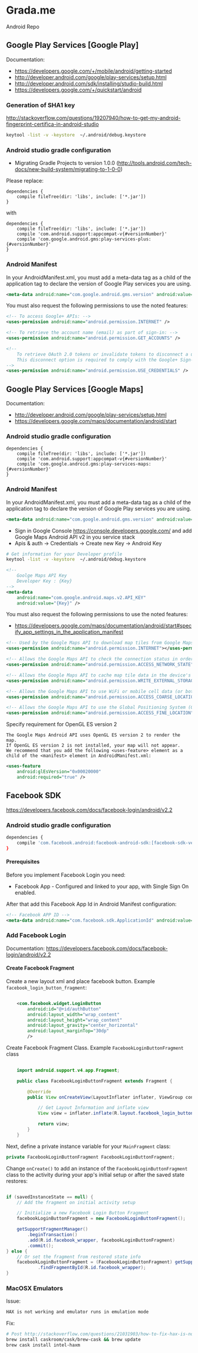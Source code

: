 # Grada.me

Android Repo

## Google Play Services [Google Play]

Documentation:

- https://developers.google.com/+/mobile/android/getting-started
- http://developer.android.com/google/play-services/setup.html
- http://developer.android.com/sdk/installing/studio-build.html
- https://developers.google.com/+/quickstart/android

### Generation of SHA1 key

http://stackoverflow.com/questions/19207940/how-to-get-my-android-fingerprint-certifica-in-android-studio

```bash
keytool -list -v -keystore  ~/.android/debug.keystore
```

### Android studio gradle configuration

- Migrating Gradle Projects to version 1.0.0 (http://tools.android.com/tech-docs/new-build-system/migrating-to-1-0-0)

Please replace:
```
dependencies {
    compile fileTree(dir: 'libs', include: ['*.jar'])
}
```

with

```
dependencies {
    compile fileTree(dir: 'libs', include: ['*.jar'])
    compile 'com.android.support:appcompat-v{#versionNumber}'
    compile 'com.google.android.gms:play-services-plus:{#versionNumber}'
}
```

### Android Manifest

In your AndroidManifest.xml, you must add a meta-data tag as a child of the application tag to declare the version of Google Play services you are using.

```xml
<meta-data android:name="com.google.android.gms.version" android:value="@integer/google_play_services_version" />
```

You must also request the following permissions to use the noted features:

```xml
<!-- To access Google+ APIs: -->
<uses-permission android:name="android.permission.INTERNET" />
```

```xml
<!-- To retrieve the account name (email) as part of sign-in: -->
<uses-permission android:name="android.permission.GET_ACCOUNTS" />
```

```xml
<!--
    To retrieve OAuth 2.0 tokens or invalidate tokens to disconnect a user.
    This disconnect option is required to comply with the Google+ Sign-In developer policies:
-->
<uses-permission android:name="android.permission.USE_CREDENTIALS" />
```

## Google Play Services [Google Maps]

Documentation:

- http://developer.android.com/google/play-services/setup.html
- https://developers.google.com/maps/documentation/android/start

### Android studio gradle configuration

```
dependencies {
    compile fileTree(dir: 'libs', include: ['*.jar'])
    compile 'com.android.support:appcompat-v{#versionNumber}'
    compile 'com.google.android.gms:play-services-maps:{#versionNumber}'
}
```

### Android Manifest

In your AndroidManifest.xml, you must add a meta-data tag as a child of the application tag to declare the version of Google Play services you are using.

```xml
<meta-data android:name="com.google.android.gms.version" android:value="@integer/google_play_services_version" />
```

- Sign in Google Console https://console.developers.google.com/ and add Google Maps Android API v2 in you service stack
- Apis & auth -> Credentials -> Create new Key -> Android Key

```bash
# Get information for your Developer profile
keytool -list -v -keystore  ~/.android/debug.keystore
```

```xml
<!--
    Goolge Maps API Key
    Developer Key : {Key}
-->
<meta-data
    android:name="com.google.android.maps.v2.API_KEY"
    android:value="{Key}" />
```

You must also request the following permissions to use the noted features:
- https://developers.google.com/maps/documentation/android/start#specify_app_settings_in_the_application_manifest

```xml
<!-- Used by the Google Maps API to download map tiles from Google Maps servers. -->
<uses-permission android:name="android.permission.INTERNET"></uses-permission>
```

```xml
<!-- Allows the Google Maps API to check the connection status in order to determine whether data can be downloaded. -->
<uses-permission android:name="android.permission.ACCESS_NETWORK_STATE" />
```

```xml
<!-- Allows the Google Maps API to cache map tile data in the device's external storage area. -->
<uses-permission android:name="android.permission.WRITE_EXTERNAL_STORAGE" />
```

```xml
<!-- Allows the Google Maps API to use WiFi or mobile cell data (or both) to determine the device's location. -->
<uses-permission android:name="android.permission.ACCESS_COARSE_LOCATION" />
```

```xml
<!-- Allows the Google Maps API to use the Global Positioning System (GPS) to determine the device's location to within a very small area. -->
<uses-permission android:name="android.permission.ACCESS_FINE_LOCATION" />
```

Specify requirement for OpenGL ES version 2

```
The Google Maps Android API uses OpenGL ES version 2 to render the map. 
If OpenGL ES version 2 is not installed, your map will not appear. 
We recommend that you add the following <uses-feature> element as a child of the <manifest> element in AndroidManifest.xml:
```

```xml
<uses-feature
    android:glEsVersion="0x00020000"
    android:required="true" />
```

## Facebook SDK

https://developers.facebook.com/docs/facebook-login/android/v2.2


### Android studio gradle configuration

```bash
dependencies {
    compile 'com.facebook.android:facebook-android-sdk:[facebook-sdk-version]'
}
```

#### Prerequisites

Before you implement Facebook Login you need:

- Facebook App - Configured and linked to your app, with Single Sign On enabled.

After that add this Facebook App Id in Android Manifest configuration:

```xml
<!-- Facebook APP ID -->
<meta-data android:name="com.facebook.sdk.ApplicationId" android:value="@string/facebook_app_id"/>
```

### Add Facebook Login

Documentation: https://developers.facebook.com/docs/facebook-login/android/v2.2

#### Create Facebook Fragment

Create a new layout xml and place facebook button. Example `facebook_login_button_fragment`:

```xml

    <com.facebook.widget.LoginButton
        android:id="@+id/authButton"
        android:layout_width="wrap_content"
        android:layout_height="wrap_content"
        android:layout_gravity="center_horizontal"
        android:layout_marginTop="30dp"
        />
```

Create Facebook Fragment Class. Example `FacebookLoginButtonFragment` class

```java
    
    import android.support.v4.app.Fragment;

    public class FacebookLoginButtonFragment extends Fragment {

        @Override
        public View onCreateView(LayoutInflater inflater, ViewGroup container, Bundle savedInstanceState) {

            // Get Layout Information and inflate view
            View view = inflater.inflate(R.layout.facebook_login_button_fragment, container, false);

            return view;
        }
    }
```

Next, define a private instance variable for your `MainFragment` class:

```java
private FacebookLoginButtonFragment FacebookLoginButtonFragment;
```

Change `onCreate()` to add an instance of the `FacebookLoginButtonFragment` class to the activity 
during your app's initial setup or after the saved state restores:

```java

if (savedInstanceState == null) {
    // Add the fragment on initial activity setup

    // Initialize a new Facebook Login Button Fragment
    facebookLoginButtonFragment = new FacebookLoginButtonFragment();

    getSupportFragmentManager()
        .beginTransaction()
        .add(R.id.facebook_wrapper, facebookLoginButtonFragment)
        .commit();
} else {
    // Or set the fragment from restored state info
    facebookLoginButtonFragment = (FacebookLoginButtonFragment) getSupportFragmentManager()
            .findFragmentById(R.id.facebook_wrapper);
}
```

### MacOSX Emulators

Issue:
```bash
HAX is not working and emulator runs in emulation mode
```

Fix:
```bash
# Post http://stackoverflow.com/questions/21031903/how-to-fix-hax-is-not-working-and-emulator-runs-in-emulation-mode
brew install caskroom/cask/brew-cask && brew update
brew cask install intel-haxm
```